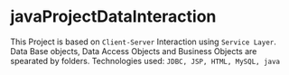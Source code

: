# javaProjectDataInteraction


This Project is based on `Client-Server` Interaction using `Service Layer`. Data Base objects, Data Access Objects and Business Objects are spearated by folders. Technologies used: `JDBC, JSP, HTML, MySQL, java `</p>
